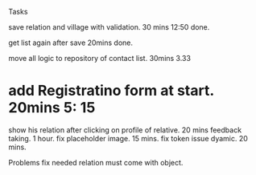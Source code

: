 Tasks

 <!-- remove from list after save 30mins  5:100 done
duplicate records showing  done

 use grid remove that false logic. $ 20 mins 5.30 done


 remove from list after close 10mins 8>20 done.
don't show after save 

save in pref deleted records  20mins 8:35 done
# filter list which not contain deleted  15 mins (9:16) done;
# show in separeate list after close at bottom 15mins
till 9:35
done.

fix api issue..done -->

save relation and village with validation.
30 mins 12:50 done.

get list again after save 20mins done.

move all logic to repository of contact list. 30mins 3.33

# add Registratino form at start. 20mins 5: 15

show his relation after clicking on profile of relative. 20 mins
feedback taking. 1 hour.
fix placeholder image. 15 mins.
fix token issue dyamic. 20 mins.

Problems fix needed
relation must come with object.
